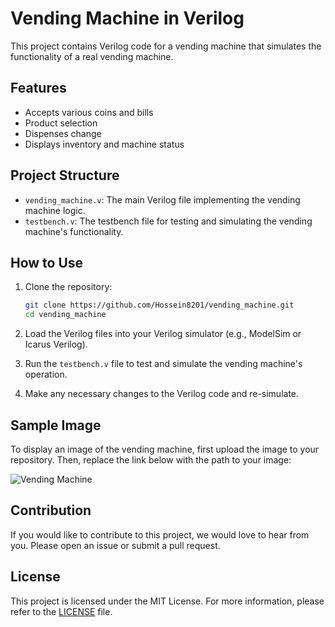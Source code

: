 # Vending Machine in Verilog

This project contains Verilog code for a vending machine that simulates the functionality of a real vending machine.

## Features

- Accepts various coins and bills
- Product selection
- Dispenses change
- Displays inventory and machine status

## Project Structure

- `vending_machine.v`: The main Verilog file implementing the vending machine logic.
- `testbench.v`: The testbench file for testing and simulating the vending machine's functionality.

## How to Use

1. Clone the repository:

    ```bash
    git clone https://github.com/Hossein8201/vending_machine.git
    cd vending_machine
    ```

2. Load the Verilog files into your Verilog simulator (e.g., ModelSim or Icarus Verilog).

3. Run the `testbench.v` file to test and simulate the vending machine's operation.

4. Make any necessary changes to the Verilog code and re-simulate.

## Sample Image

To display an image of the vending machine, first upload the image to your repository. Then, replace the link below with the path to your image:

![Vending Machine](C:\Users\adibianstore\OneDrive\Desktop\Vending_machine-lcd\82103625_dIRuBBCJ6O4plyjVO1c-Rm_Rpl1yAVSQTA3vNUDuJNg.jpg)

## Contribution

If you would like to contribute to this project, we would love to hear from you. Please open an issue or submit a pull request.

## License

This project is licensed under the MIT License. For more information, please refer to the [LICENSE](LICENSE) file.
